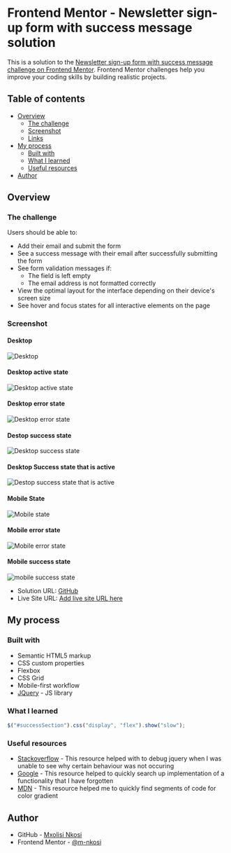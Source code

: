 # Frontend Mentor - Newsletter sign-up form with success message solution

This is a solution to the [Newsletter sign-up form with success message challenge on Frontend Mentor](https://www.frontendmentor.io/challenges/newsletter-signup-form-with-success-message-3FC1AZbNrv). Frontend Mentor challenges help you improve your coding skills by building realistic projects. 

## Table of contents

- [Overview](#overview)
  - [The challenge](#the-challenge)
  - [Screenshot](#screenshot)
  - [Links](#links)
- [My process](#my-process)
  - [Built with](#built-with)
  - [What I learned](#what-i-learned)
  - [Useful resources](#useful-resources)
- [Author](#author)


## Overview

### The challenge

Users should be able to:

- Add their email and submit the form
- See a success message with their email after successfully submitting the form
- See form validation messages if:
  - The field is left empty
  - The email address is not formatted correctly
- View the optimal layout for the interface depending on their device's screen size
- See hover and focus states for all interactive elements on the page

### Screenshot
#### Desktop
![Desktop ](/screenshots/desktop.png)
#### Desktop active state
![Desktop active state](/screenshots/desktop_active_state.png)
#### Desktop error state
![Desktop error state](/screenshots/desktop_error_state.png)
#### Destop success state
![Desktop success state](/screenshots/desktop_success_state.png)
#### Desktop Success state that is active
![Destop success state that is active](/screenshots/desktop_success_active.png)
#### Mobile State
![Mobile state](/screenshots/mobile_state.png)
#### Mobile error state
![Mobile error state](/screenshots/mobile_error_state.png)
#### Mobile success state
![mobile success state](/screenshots/mobile_success_state.png)

- Solution URL: [GitHub](https://github.com/m-nkosi/newsletter.git)
- Live Site URL: [Add live site URL here](https://newsletter-by-mxolisi.netlify.app)

## My process

### Built with

- Semantic HTML5 markup
- CSS custom properties
- Flexbox
- CSS Grid
- Mobile-first workflow
- [JQuery](https://jquery.com/) - JS library



### What I learned



```js
$("#successSection").css("display", "flex").show("slow");
```


### Useful resources

- [Stackoverflow](https://stackoverflow.com/) - This resource helped with to debug jquery when I was unable to see why certain behaviour was not occuring
- [Google](https://www.google.com/) - This resource helped to quickly search up implementation of a functionality that I have forgotten
- [MDN](https://developer.mozilla.org/en-US/) - This resource helped me to quickly find segments of code for color gradient

## Author

- GitHub - [Mxolisi Nkosi](https://github.com/m-nkosi)
- Frontend Mentor - [@m-nkosi](https://www.frontendmentor.io/profile/m-nkosi)

